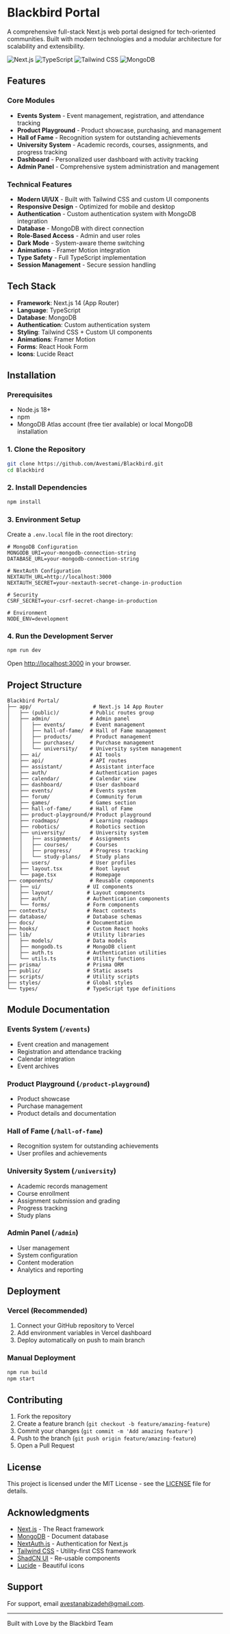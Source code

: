 #  Blackbird Portal

A comprehensive full-stack Next.js web portal designed for tech-oriented communities. Built with modern technologies and a modular architecture for scalability and extensibility.

![Next.js](https://img.shields.io/badge/Next.js-14-black)
![TypeScript](https://img.shields.io/badge/TypeScript-5.3-blue)
![Tailwind CSS](https://img.shields.io/badge/Tailwind-3.3-cyan)
![MongoDB](https://img.shields.io/badge/MongoDB-7.6-green)

##  Features

###  Core Modules
- **Events System** - Event management, registration, and attendance tracking
- **Product Playground** - Product showcase, purchasing, and management
- **Hall of Fame** - Recognition system for outstanding achievements
- **University System** - Academic records, courses, assignments, and progress tracking
- **Dashboard** - Personalized user dashboard with activity tracking
- **Admin Panel** - Comprehensive system administration and management

###  Technical Features
- **Modern UI/UX** - Built with Tailwind CSS and custom UI components
- **Responsive Design** - Optimized for mobile and desktop
- **Authentication** - Custom authentication system with MongoDB integration
- **Database** - MongoDB with direct connection
- **Role-Based Access** - Admin and user roles
- **Dark Mode** - System-aware theme switching
- **Animations** - Framer Motion integration
- **Type Safety** - Full TypeScript implementation
- **Session Management** - Secure session handling

##  Tech Stack

- **Framework**: Next.js 14 (App Router)
- **Language**: TypeScript
- **Database**: MongoDB
- **Authentication**: Custom authentication system
- **Styling**: Tailwind CSS + Custom UI components
- **Animations**: Framer Motion
- **Forms**: React Hook Form
- **Icons**: Lucide React

##  Installation

### Prerequisites
- Node.js 18+ 
- npm
- MongoDB Atlas account (free tier available) or local MongoDB installation

### 1. Clone the Repository
```bash
git clone https://github.com/Avestami/Blackbird.git
cd Blackbird
```

### 2. Install Dependencies
```bash
npm install
```

### 3. Environment Setup
Create a `.env.local` file in the root directory:

```env
# MongoDB Configuration
MONGODB_URI=your-mongodb-connection-string
DATABASE_URL=your-mongodb-connection-string

# NextAuth Configuration
NEXTAUTH_URL=http://localhost:3000
NEXTAUTH_SECRET=your-nextauth-secret-change-in-production

# Security
CSRF_SECRET=your-csrf-secret-change-in-production

# Environment
NODE_ENV=development
```

### 4. Run the Development Server
```bash
npm run dev
```

Open [http://localhost:3000](http://localhost:3000) in your browser.

##  Project Structure

```
Blackbird Portal/
├── app/                    # Next.js 14 App Router
│   ├── (public)/          # Public routes group
│   ├── admin/             # Admin panel
│   │   ├── events/        # Event management
│   │   ├── hall-of-fame/  # Hall of Fame management
│   │   ├── products/      # Product management
│   │   ├── purchases/     # Purchase management
│   │   └── university/    # University system management
│   ├── ai/                # AI tools
│   ├── api/               # API routes
│   ├── assistant/         # Assistant interface
│   ├── auth/              # Authentication pages
│   ├── calendar/          # Calendar view
│   ├── dashboard/         # User dashboard
│   ├── events/            # Events system
│   ├── forum/             # Community forum
│   ├── games/             # Games section
│   ├── hall-of-fame/      # Hall of Fame
│   ├── product-playground/# Product playground
│   ├── roadmaps/          # Learning roadmaps
│   ├── robotics/          # Robotics section
│   ├── university/        # University system
│   │   ├── assignments/   # Assignments
│   │   ├── courses/       # Courses
│   │   ├── progress/      # Progress tracking
│   │   └── study-plans/   # Study plans
│   ├── users/             # User profiles
│   ├── layout.tsx         # Root layout
│   └── page.tsx           # Homepage
├── components/            # Reusable components
│   ├── ui/               # UI components
│   ├── layout/           # Layout components
│   ├── auth/             # Authentication components
│   └── forms/            # Form components
├── contexts/             # React contexts
├── database/             # Database schemas
├── docs/                 # Documentation
├── hooks/                # Custom React hooks
├── lib/                  # Utility libraries
│   ├── models/           # Data models
│   ├── mongodb.ts        # MongoDB client
│   ├── auth.ts           # Authentication utilities
│   └── utils.ts          # Utility functions
├── prisma/               # Prisma ORM
├── public/               # Static assets
├── scripts/              # Utility scripts
├── styles/               # Global styles
└── types/                # TypeScript type definitions
```

##  Module Documentation

### Events System (`/events`)
- Event creation and management
- Registration and attendance tracking
- Calendar integration
- Event archives

### Product Playground (`/product-playground`)
- Product showcase
- Purchase management
- Product details and documentation

### Hall of Fame (`/hall-of-fame`)
- Recognition system for outstanding achievements
- User profiles and achievements

### University System (`/university`)
- Academic records management
- Course enrollment
- Assignment submission and grading
- Progress tracking
- Study plans

### Admin Panel (`/admin`)
- User management
- System configuration
- Content moderation
- Analytics and reporting

##  Deployment

### Vercel (Recommended)
1. Connect your GitHub repository to Vercel
2. Add environment variables in Vercel dashboard
3. Deploy automatically on push to main branch

### Manual Deployment
```bash
npm run build
npm start
```

##  Contributing

1. Fork the repository
2. Create a feature branch (`git checkout -b feature/amazing-feature`)
3. Commit your changes (`git commit -m 'Add amazing feature'`)
4. Push to the branch (`git push origin feature/amazing-feature`)
5. Open a Pull Request

##  License

This project is licensed under the MIT License - see the [LICENSE](LICENSE) file for details.

##  Acknowledgments

- [Next.js](https://nextjs.org/) - The React framework
- [MongoDB](https://mongodb.com/) - Document database
- [NextAuth.js](https://next-auth.js.org/) - Authentication for Next.js
- [Tailwind CSS](https://tailwindcss.com/) - Utility-first CSS framework
- [ShadCN UI](https://ui.shadcn.com/) - Re-usable components
- [Lucide](https://lucide.dev/) - Beautiful icons

##  Support

For support, email avestanabizadeh@gmail.com.

---

Built with Love by the Blackbird Team 
